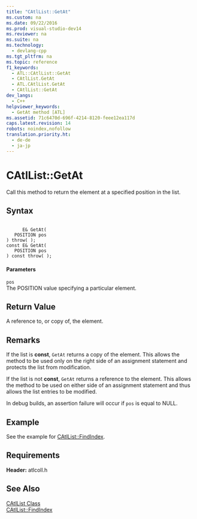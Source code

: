 ```yaml
---
title: "CAtlList::GetAt"
ms.custom: na
ms.date: 09/22/2016
ms.prod: visual-studio-dev14
ms.reviewer: na
ms.suite: na
ms.technology: 
  - devlang-cpp
ms.tgt_pltfrm: na
ms.topic: reference
f1_keywords: 
  - ATL::CAtlList::GetAt
  - CAtlList.GetAt
  - ATL.CAtlList.GetAt
  - CAtlList::GetAt
dev_langs: 
  - C++
helpviewer_keywords: 
  - GetAt method [ATL]
ms.assetid: 71c6470d-696f-4214-8120-feee12ea117d
caps.latest.revision: 14
robots: noindex,nofollow
translation.priority.ht: 
  - de-de
  - ja-jp
---
```

# CAtlList::GetAt
Call this method to return the element at a specified position in the list.  
  
## Syntax  
  
```  
  
      E& GetAt(  
   POSITION pos   
) throw( );  
const E& GetAt(  
   POSITION pos   
) const throw( );  
```  
  
#### Parameters  
 `pos`  
 The POSITION value specifying a particular element.  
  
## Return Value  
 A reference to, or copy of, the element.  
  
## Remarks  
 If the list is **const**, `GetAt` returns a copy of the element. This allows the method to be used only on the right side of an assignment statement and protects the list from modification.  
  
 If the list is not **const**, `GetAt` returns a reference to the element. This allows the method to be used on either side of an assignment statement and thus allows the list entries to be modified.  
  
 In debug builds, an assertion failure will occur if `pos` is equal to NULL.  
  
## Example  
 See the example for [CAtlList::FindIndex](../vs140/catllist--findindex.md).  
  
## Requirements  
 **Header:** atlcoll.h  
  
## See Also  
 [CAtlList Class](../vs140/catllist-class.md)   
 [CAtlList::FindIndex](../vs140/catllist--findindex.md)